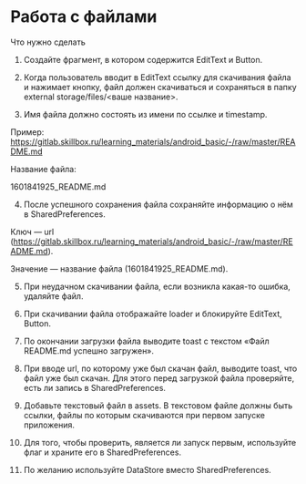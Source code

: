 # Работа с файлами

Что нужно сделать

1. Создайте фрагмент, в котором содержится EditText и Button.

2. Когда пользователь вводит в EditText ссылку для скачивания файла и нажимает кнопку, файл должен скачиваться и сохраняться в папку external storage/files/<ваше название>.

3. Имя файла должно состоять из имени по ссылке и timestamp.

Пример: https://gitlab.skillbox.ru/learning_materials/android_basic/-/raw/master/README.md

Название файла:

1601841925_README.md

4. После успешного сохранения файла сохраняйте информацию о нём в SharedPreferences.

Ключ — url (https://gitlab.skillbox.ru/learning_materials/android_basic/-/raw/master/README.md).

Значение — название файла (1601841925_README.md).

5. При неудачном скачивании файла, если возникла какая-то ошибка, удаляйте файл.

6. При скачивании файла отображайте loader и блокируйте EditText, Button.

7. По окончании загрузки файла выводите toast с текстом «Файл README.md успешно загружен».

8. При вводе url, по которому уже был скачан файл, выводите toast, что файл уже был скачан. Для этого перед загрузкой файла проверяйте, есть ли запись в SharedPreferences.

9. Добавьте текстовый файл в assets. В текстовом файле должны быть ссылки, файлы по которым скачиваются при первом запуске приложения.

10. Для того, чтобы проверить, является ли запуск первым, используйте флаг и храните его в SharedPreferences.

11. По желанию используйте DataStore вместо SharedPreferences.

